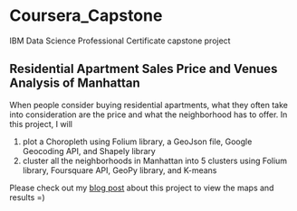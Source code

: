 # Coursera_Capstone
IBM Data Science Professional Certificate capstone project

## Residential Apartment Sales Price and Venues Analysis of Manhattan

When people consider buying residential apartments, what they often take into consideration are the price and what the neighborhood has to offer. In this project, I will
1. plot a Choropleth using Folium library, a GeoJson file, Google Geocoding API, and Shapely library
2. cluster all the neighborhoods in Manhattan into 5 clusters using Folium library, Foursquare API, GeoPy library, and K-means

Please check out my [blog post](https://medium.com/@jacqueline3749/residential-apartment-sales-price-and-venues-analysis-of-manhattan-1a0ab261d5a9) about this project to view the maps and results =)
